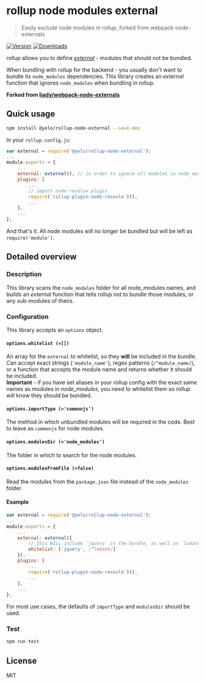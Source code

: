 rollup node modules external
==============================
> Easily exclude node modules in rollup, forked from webpack-node-externals

[![Version](https://img.shields.io/npm/v/@yelo/rollup-node-external.svg)](https://www.npmjs.org/package/@yelo/rollup-node-external)
[![Downloads](https://img.shields.io/npm/dm/@yelo/rollup-node-external.svg)](https://www.npmjs.org/package/@yelo/rollup-node-external)

rollup allows you to define [*external*](https://rollupjs.org/#peer-dependencies) - modules that should not be bundled.

When bundling with rollup for the backend - you usually don't want to bundle its `node_modules` dependencies.
This library creates an *external* function that ignores `node_modules` when bundling in rollup.

**Forked from [liady/webpack-node-externals](https://github.com/liady/webpack-node-externals)**

## Quick usage
```sh
npm install @yelo/rollup-node-external --save-dev
```

In your `rollup.config.js`:
```js
var external = require('@yelo/rollup-node-external');
...
module.exports = {
    ...
    external: external(), // in order to ignore all modules in node_modules folder
    plugins: [
        ...
        // import node-resolve plugin
        require('rollup-plugin-node-resovle')(),
        ...
    ],
    ...
};
```
And that's it. All node modules will no longer be bundled but will be left as `require('module')`.

## Detailed overview
### Description
This library scans the `node_modules` folder for all node_modules names, and builds an *external* function that tells rollup not to bundle those modules, or any sub-modules of theirs.

### Configuration
This library accepts an `options` object.

#### `options.whitelist (=[])`
An array for the `external` to whitelist, so they **will** be included in the bundle. Can accept exact strings (`'module_name'`), regex patterns (`/^module_name/`), or a function that accepts the module name and returns whether it should be included.
<br/>**Important** - if you have set aliases in your rollup config with the exact same names as modules in *node_modules*, you need to whitelist them so rollup will know they should be bundled.

#### `options.importType (='commonjs')`
The method in which unbundled modules will be required in the code. Best to leave as `commonjs` for node modules.

#### `options.modulesDir (='node_modules')`
The folder in which to search for the node modules.

#### `options.modulesFromFile (=false)`
Read the modules from the `package.json` file instead of the `node_modules` folder.

#### Example
```js
var external = require('@yelo/rollup-node-external');
...
module.exports = {
    ...
    external: external({
        // this WILL include `jquery` in the bundle, as well as `lodash/*`
        whitelist: ['jquery', /^lodash/]
    }),
    plugins: [
        ...
        require('rollup-plugin-node-resovle')(),
        ...
    ],
    ...
};
```
    
For most use cases, the defaults of `importType` and `modulesDir` should be used.

### Test
```sh
npm run test
```

## License
MIT
